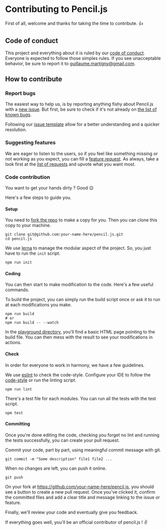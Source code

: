 # Contributing to Pencil.js

First of all, welcome and thanks for taking the time to contribute. :+1:

## Code of conduct

This project and everything about it is ruled by our [code of conduct](code_of_conduct.md).
Everyone is expected to follow those simples rules. If you see unacceptable behavior, be sure to report it to guillaume.martigny@gmail.com.

## How to contribute

### Report bugs

The easiest way to help us, is by reporting anything fishy about Pencil.js with a [new issue](https://github.com/pencil-js/pencil.js/issues/new).
But first, be sure to check if it's not already on [the list of known bugs](https://github.com/pencil-js/pencil.js/issues?q=is%3Aissue+is%3Aopen+label%3Abug).

Following our [issue template](.github/issue_template.md) allow for a better understanding and a quicker resolution.

### Suggesting features

We are eager to listen to the users, so if you feel like something missing or not working as you expect, you can fill a [feature request](https://github.com/pencil-js/pencil.js/issues/new).
As always, take a look first at the [list of requests](https://github.com/pencil-js/pencil.js/issues?q=is%3Aissue+is%3Aopen+label%3Aenhancement+) and upvote what you want most.

### Code contribution

You want to get your hands dirty ? Good :wink:

Here's a few steps to guide you.

#### Setup

You need to [fork the repo](https://help.github.com/articles/fork-a-repo/) to make a copy for you.
Then you can clone this copy to your machine.

    git clone git@github.com:your-name-here/pencil.js.git
    cd pencil.js

We use [lerna](https://lernajs.io/) to manage the modular aspect of the project. So, you just have to run the `init` script.

    npm run init

#### Coding

You can then start to make modification to the code. Here's a few useful commands.

To build the project, you can simply run the build script once or ask it to run at each modifications you make.

    npm run build
    # or
    npm run build -- --watch

In the [playground directory](playground/), you'll find a basic HTML page pointing to the build file.
You can then mess with the result to see your modifications in actions.

#### Check

In order for everyone to work in harmony, we have a few guidelines.

We use [eslint](https://eslint.org/) to check the code-style. Configure your IDE to follow the [code-style](.eslintrc) or run the linting script.

    npm run lint

There's a test file for each modules. You can run all the tests with the test script.

    npm test

#### Committing

Once you're done editing the code, checking you forget no lint and running the tests successfully, you can create your pull request.

Commit your code, part by part, using meaningful commit message with git.

    git commit -m "Some description" file1 file2 ...

When no changes are left, you can push it online.

    git push

On your fork at https://github.com/your-name-here/pencil.js, you should see a button to create a new pull request.
Once you've clicked it, confirm the committed files and add a clear title and message linking to the issue or feature.

Finally, we'll review your code and eventually give you feedback.

If everything goes well, you'll be an official contributor of pencil.js ! :v:
